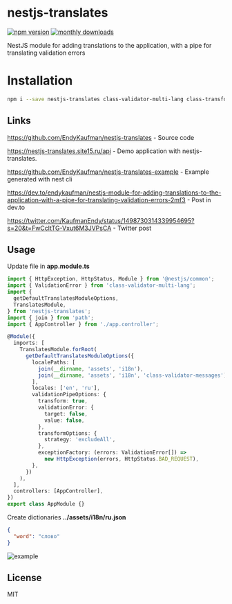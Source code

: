 # nestjs-translates

[![npm version](https://badge.fury.io/js/nestjs-translates.svg)](https://badge.fury.io/js/nestjs-translates)
[![monthly downloads](https://badgen.net/npm/dm/nestjs-translates)](https://www.npmjs.com/package/nestjs-translates)

NestJS module for adding translations to the application, with a pipe for translating validation errors

# Installation
```bash
npm i --save nestjs-translates class-validator-multi-lang class-transformer
```

## Links

https://github.com/EndyKaufman/nestjs-translates - Source code

https://nestjs-translates.site15.ru/api - Demo application with nestjs-translates.

https://github.com/EndyKaufman/nestjs-translates-example - Example generated with nest cli

https://dev.to/endykaufman/nestjs-module-for-adding-translations-to-the-application-with-a-pipe-for-translating-validation-errors-2mf3 - Post in dev.to

https://twitter.com/KaufmanEndy/status/1498730314339954695?s=20&t=FwCcltTG-Vxut6M3JVPsCA - Twitter post

## Usage

Update file in **app.module.ts**

```typescript
import { HttpException, HttpStatus, Module } from '@nestjs/common';
import { ValidationError } from 'class-validator-multi-lang';
import {
  getDefaultTranslatesModuleOptions,
  TranslatesModule,
} from 'nestjs-translates';
import { join } from 'path';
import { AppController } from './app.controller';

@Module({
  imports: [
    TranslatesModule.forRoot(
      getDefaultTranslatesModuleOptions({
        localePaths: [
          join(__dirname, 'assets', 'i18n'),
          join(__dirname, 'assets', 'i18n', 'class-validator-messages'),
        ],
        locales: ['en', 'ru'],
        validationPipeOptions: {
          transform: true,
          validationError: {
            target: false,
            value: false,
          },
          transformOptions: {
            strategy: 'excludeAll',
          },
          exceptionFactory: (errors: ValidationError[]) =>
            new HttpException(errors, HttpStatus.BAD_REQUEST),
        },
      })
    ),
  ],
  controllers: [AppController],
})
export class AppModule {}
```

Create dictionaries **../assets/i18n/ru.json**

```json
{
  "word": "слово"
}
```
![example](https://dev-to-uploads.s3.amazonaws.com/uploads/articles/34p0rro77ci4yt8lg1ki.png)

## License

MIT
